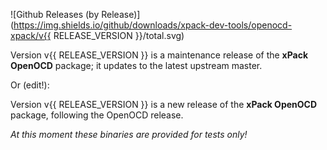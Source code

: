 ![Github Releases (by Release)](https://img.shields.io/github/downloads/xpack-dev-tools/openocd-xpack/v{{ RELEASE_VERSION }}/total.svg)

Version v{{ RELEASE_VERSION }} is a maintenance release of the
**xPack OpenOCD** package; it updates to the latest upstream master.

Or (edit!):

Version v{{ RELEASE_VERSION }} is a new release of the
**xPack OpenOCD** package, following the OpenOCD release.

_At this moment these binaries are provided for tests only!_
